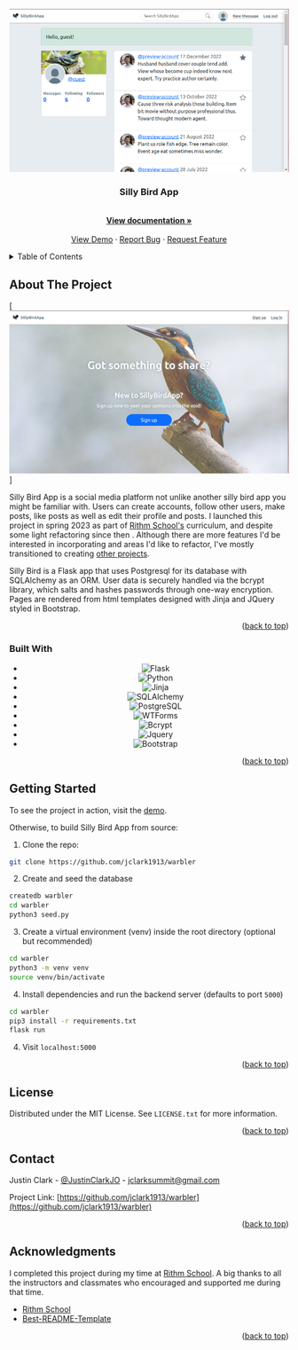 <a name="readme-top"></a>
<!-- PROJECT SHIELDS -->
<!--
*** I'm using markdown "reference style" links for readability.
*** Reference links are enclosed in brackets [ ] instead of parentheses ( ).
*** See the bottom of this document for the declaration of the reference variables
*** for contributors-url, forks-url, etc. This is an optional, concise syntax you may use.
*** https://www.markdownguide.org/basic-syntax/#reference-style-links
-->

<div align="center"><img src="./docs/posts.png"></div>

<h3 align="center">Silly Bird App</h3>

  <p align="center">
    <br />
    <a href="https://github.com/jclark1913/warbler"><strong>View documentation »</strong></a>
    <br />
    <br />
    <a href="sillybird.justinclark.bio">View Demo</a>
    ·
    <a href="https://github.com/jclark1913/warbler/issues">Report Bug</a>
    ·
    <a href="https://github.com/jclark1913/warbler/issues">Request Feature</a>
  </p>
</div>

<!-- TABLE OF CONTENTS -->
<details>
  <summary>Table of Contents</summary>
  <ol>
    <li>
      <a href="#about-the-project">About The Project</a>
      <ul>
        <li><a href="#built-with">Built With</a></li>
      </ul>
    </li>
    <li>
      <a href="#getting-started">Getting Started</a>
    </li>
    <li><a href="#license">License</a></li>
    <li><a href="#contact">Contact</a></li>
    <li><a href="#acknowledgments">Acknowledgments</a></li>
  </ol>
</details>



<!-- ABOUT THE PROJECT -->
## About The Project

[![Product Name Screen Shot][product-screenshot]]

Silly Bird App is a social media platform not unlike another silly bird app you might be familiar with. Users can create
accounts, follow other users, make posts, like posts as well as edit their profile and posts. I launched this project in spring 2023 as part of <a href="rithmschool.com">Rithm School's</a> curriculum, and despite some light refactoring since then . Although there are more features I'd be interested in incorporating and areas I'd like to refactor, I've mostly transitioned to creating <a href="https://github.com/jclark1913/syria-daily-brief">other projects</a>.

Silly Bird is a Flask app that uses Postgresql for its database with SQLAlchemy as an ORM. User data is securely handled via the bcrypt library, which salts and hashes passwords through one-way encryption. Pages are rendered from html templates designed with Jinja and JQuery styled in Bootstrap.

<p align="right">(<a href="#readme-top">back to top</a>)</p>

### Built With

<div align="center">

- ![Flask][Flask]
- ![Python][Python]
- ![Jinja][Jinja]
- ![SQLAlchemy][SQLAlchemy]
- ![PostgreSQL][PostgreSQL]
- ![WTForms][WTForms]
- ![Bcrypt][Bcrypt]
- ![Jquery][Jquery]
- ![Bootstrap][Bootstrap]

</div>

<p align="right">(<a href="#readme-top">back to top</a>)</p>


<!-- GETTING STARTED -->
## Getting Started

To see the project in action, visit the <a href="sillybird.justinclark.bio">demo</a>.

Otherwise, to build Silly Bird App from source:

1. Clone the repo:

```bash
git clone https://github.com/jclark1913/warbler
```

2. Create and seed the database

```bash
createdb warbler
cd warbler
python3 seed.py
```

3. Create a virtual environment (venv) inside the root directory (optional but recommended)

```bash
cd warbler
python3 -m venv venv
source venv/bin/activate
```

4. Install dependencies and run the backend server (defaults to port `5000`)

```bash
cd warbler
pip3 install -r requirements.txt
flask run
```

4. Visit `localhost:5000`

<p align="right">(<a href="#readme-top">back to top</a>)</p>



<!-- LICENSE -->
## License

Distributed under the MIT License. See `LICENSE.txt` for more information.

<p align="right">(<a href="#readme-top">back to top</a>)</p>



<!-- CONTACT -->
## Contact

Justin Clark - [@JustinClarkJO](https://twitter.com/@JustinClarkJO) - jclarksummit@gmail.com

Project Link: [https://github.com/jclark1913/warbler](https://github.com/jclark1913/warbler)

<p align="right">(<a href="#readme-top">back to top</a>)</p>



<!-- ACKNOWLEDGMENTS -->
## Acknowledgments

I completed this project during my time at [Rithm School](https://rithmschool.com). A big thanks to all the instructors
and classmates who encouraged and supported me during that time.

* [Rithm School](https://rithmschool.com)
* [Best-README-Template](https://github.com/othneildrew/Best-README-Template)

<p align="right">(<a href="#readme-top">back to top</a>)</p>



<!-- MARKDOWN LINKS & IMAGES -->
<!-- https://www.markdownguide.org/basic-syntax/#reference-style-links -->
[contributors-shield]: https://img.shields.io/github/contributors/jclark1913/warbler.svg?style=for-the-badge
[contributors-url]: https://github.com/jclark1913/warbler/graphs/contributors
[forks-shield]: https://img.shields.io/github/forks/jclark1913/warbler.svg?style=for-the-badge
[forks-url]: https://github.com/jclark1913/warbler/network/members
[stars-shield]: https://img.shields.io/github/stars/jclark1913/warbler.svg?style=for-the-badge
[stars-url]: https://github.com/jclark1913/warbler/stargazers
[issues-shield]: https://img.shields.io/github/issues/jclark1913/warbler.svg?style=for-the-badge
[issues-url]: https://github.com/jclark1913/warbler/issues
[license-shield]: https://img.shields.io/github/license/jclark1913/warbler.svg?style=for-the-badge
[license-url]: https://github.com/jclark1913/warbler/blob/master/LICENSE.txt
[linkedin-shield]: https://img.shields.io/badge/-LinkedIn-black.svg?style=for-the-badge&logo=linkedin&colorB=555
[linkedin-url]: https://linkedin.com/in/linkedin_username
[product-screenshot]: docs/main.png
[React]: https://img.shields.io/badge/React-61DAFB?logo=react&logoColor=white
[React.js]: https://img.shields.io/badge/React-20232A?style=for-the-badge&logo=react&logoColor=61DAFB
[React-url]: https://reactjs.org/
[Bootstrap.com]: https://img.shields.io/badge/Bootstrap-563D7C?style=for-the-badge&logo=bootstrap&logoColor=white
[Bootstrap-url]: https://getbootstrap.com
[PostgreSQL]: https://img.shields.io/badge/PostgreSQL-4169E1?logo=postgresql&logoColor=white
[ElephantSQL]: https://img.shields.io/badge/ElephantSQL-2D9CDB?logo=elephantsql&logoColor=white
[Render]: https://img.shields.io/badge/Render-000000?logo=render&logoColor=white
[Express]: https://img.shields.io/badge/Express-000000?logo=express&logoColor=white
[Node.js]: https://img.shields.io/badge/Node.js-339933?logo=node.js&logoColor=white
[React Router]: https://img.shields.io/badge/React_Router-CA4245?logo=react-router&logoColor=white
[Flask]: https://img.shields.io/badge/Flask-007D69?logo=flask&logoColor=white
[Gunicorn]: https://img.shields.io/badge/Gunicorn-492548?logo=gunicorn&logoColor=white
[Python]: https://img.shields.io/badge/Python-3776AB?logo=python&logoColor=white
[Bcrypt]: https://img.shields.io/badge/Bcrypt-FF5700?logo=bcrypt&logoColor=white
[Jinja]: https://img.shields.io/badge/Jinja-B41717?logo=jinja&logoColor=white
[PostgreSQL]: https://img.shields.io/badge/PostgreSQL-316192?logo=postgresql&logoColor=white
[WTForms]: https://img.shields.io/badge/WTForms-2D9CDB?logo=wtforms&logoColor=white
[SQLAlchemy]: https://img.shields.io/badge/SQLAlchemy-1C2833?logo=sqlalchemy&logoColor=white
[Bootstrap]: https://img.shields.io/badge/Bootstrap-563D7C?logo=bootstrap&logoColor=white
[jQuery]: https://img.shields.io/badge/jQuery-0769AD?logo=jquery&logoColor=white
